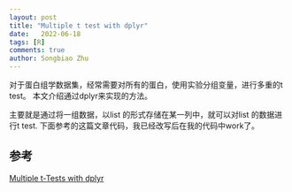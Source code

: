 ```yaml
---
layout: post
title: "Multiple t test with dplyr"
date:   2022-06-18
tags: [R]
comments: true
author: Songbiao Zhu
---
```


对于蛋白组学数据集，经常需要对所有的蛋白，使用实验分组变量，进行多重的t test。
本文介绍通过dplyr来实现的方法。

<!-- more -->

主要就是通过将一组数据，以list 的形式存储在某一列中，就可以对list 的数据进行t test.
下面参考的这篇文章代码，我已经改写后在我的代码中work了。

## 参考

[Multiple t-Tests with dplyr](https://sebastiansauer.github.io/multiple-t-tests-with-dplyr/)